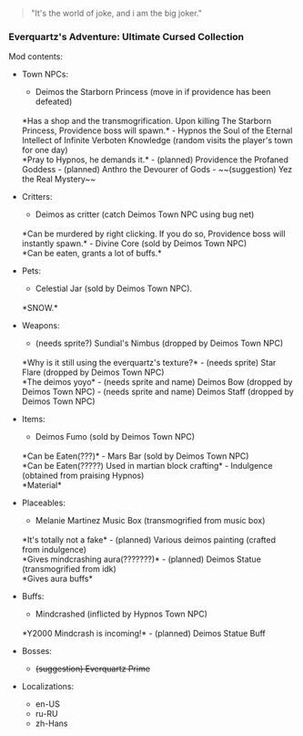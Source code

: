 > "It's the world of joke, and i am the big joker."

### Everquartz's Adventure: Ultimate Cursed Collection

Mod contents:
- Town NPCs:
    - Deimos the Starborn Princess (move in if providence has been defeated)
    <br>
    *Has a shop and the transmogrification. Upon killing The Starborn Princess, Providence boss will spawn.*
    - Hypnos the Soul of the Eternal Intellect of Infinite Verboten Knowledge (random visits the player's town for one day)
    <br>
    *Pray to Hypnos, he demands it.*
    - (planned) Providence the Profaned Goddess
    - (planned) Anthro the Devourer of Gods
    - ~~(suggestion) Yez the Real Mystery~~

- Critters:
    - Deimos as critter (catch Deimos Town NPC using bug net)
    <br>
    *Can be murdered by right clicking. If you do so, Providence boss will instantly spawn.*
    - Divine Core (sold by Deimos Town NPC)
    <br>
    *Can be eaten, grants a lot of buffs.*

- Pets:
    - Celestial Jar (sold by Deimos Town NPC).
    <br>
    *SNOW.*

- Weapons:
    - (needs sprite?) Sundial's Nimbus (dropped by Deimos Town NPC)
    <br>
    *Why is it still using the everquartz's texture?*
    - (needs sprite) Star Flare (dropped by Deimos Town NPC)
    <br>
    *The deimos yoyo*
    - (needs sprite and name) Deimos Bow (dropped by Deimos Town NPC)
    - (needs sprite and name) Deimos Staff (dropped by Deimos Town NPC)

- Items:
    - Deimos Fumo (sold by Deimos Town NPC)
    <br>
    *Can be Eaten(???)*
    - Mars Bar (sold by Deimos Town NPC)
    <br>
    *Can be Eaten(?????) Used in martian block crafting*
    - Indulgence (obtained from praising Hypnos)
    <br>
    *Material*

- Placeables:
    - Melanie Martinez Music Box (transmogrified from music box)
    <br>
    *It's totally not a fake*
    - (planned) Various deimos painting (crafted from indulgence)
    <br>
    *Gives mindcrashing aura(???????)*
    - (planned) Deimos Statue (transmogrified from idk)
    <br>
    *Gives aura buffs*

- Buffs:
    - Mindcrashed (inflicted by Hypnos Town NPC)
    <br>
    *Y2000 Mindcrash is incoming!*
    - (planned) Deimos Statue Buff

- Bosses:
    - ~~(suggestion) Everquartz Prime~~

- Localizations:
    - en-US
    - ru-RU
    - zh-Hans